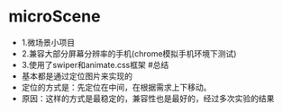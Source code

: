 # microScene
* 1.微场景小项目
* 2.兼容大部分屏幕分辨率的手机(chrome模拟手机环境下测试)
* 3.使用了swiper和animate.css框架
#总结
* 基本都是通过定位图片来实现的
* 定位的方式是：先定位在中间，在根据需求上下移动。
* 原因：这样的方式是最稳定的，兼容性也是最好的，经过多次实验的结果
